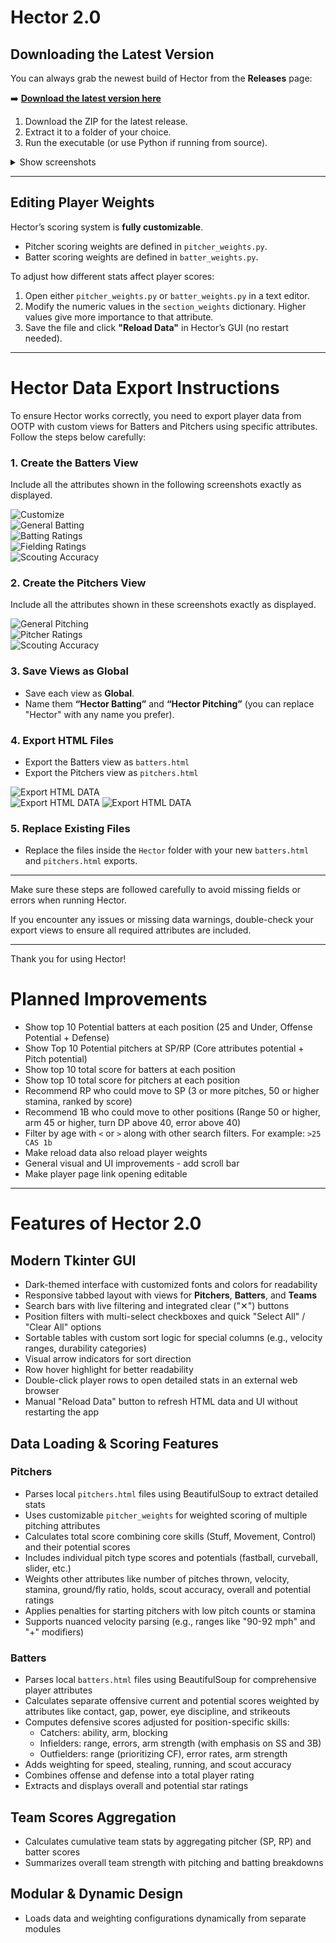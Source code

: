 # Hector 2.0

## Downloading the Latest Version

You can always grab the newest build of Hector from the **Releases** page:

➡️ [**Download the latest version here**](../../releases)

1. Download the ZIP for the latest release.  
2. Extract it to a folder of your choice.  
3. Run the executable (or use Python if running from source).

<details>
  <summary>Show screenshots</summary>

  
  ![Screenshot 1](screenshots/hectorshowcase1.png)  
  ![Screenshot 2](screenshots/hectorshowcase2.png)  
  ![Screenshot 3](screenshots/hectorshowcase3.png)  

</details>

---

## Editing Player Weights

Hector’s scoring system is **fully customizable**.  

- Pitcher scoring weights are defined in `pitcher_weights.py`.  
- Batter scoring weights are defined in `batter_weights.py`.  

To adjust how different stats affect player scores:  
1. Open either `pitcher_weights.py` or `batter_weights.py` in a text editor.  
2. Modify the numeric values in the `section_weights` dictionary. Higher values give more importance to that attribute.  
3. Save the file and click **"Reload Data"** in Hector’s GUI (no restart needed).  

---

# Hector Data Export Instructions

To ensure Hector works correctly, you need to export player data from OOTP with custom views for Batters and Pitchers using specific attributes. Follow the steps below carefully:

### 1. Create the Batters View

Include all the attributes shown in the following screenshots exactly as displayed.

![Customize](screenshots/Customize.png)  
![General Batting](screenshots/generalbatting.png)  
![Batting Ratings](screenshots/battingratings.png)  
![Fielding Ratings](screenshots/fieldingratings.png)  
![Scouting Accuracy](screenshots/scoutingacc.png)  

### 2. Create the Pitchers View

Include all the attributes shown in these screenshots exactly as displayed.

![General Pitching](screenshots/generalpitching.png)  
![Pitcher Ratings](screenshots/pitcherratings.png)  
![Scouting Accuracy](screenshots/scoutingacc.png)  

### 3. Save Views as Global

- Save each view as **Global**.  
- Name them **“Hector Batting”** and **“Hector Pitching”** (you can replace "Hector" with any name you prefer).

### 4. Export HTML Files

- Export the Batters view as `batters.html`  
- Export the Pitchers view as `pitchers.html`

![Export HTML DATA](screenshots/hectorexport.png)  
![Export HTML DATA](screenshots/hectorexport2.png) 
![Export HTML DATA](screenshots/hectorexport3.png)   

### 5. Replace Existing Files

- Replace the files inside the `Hector` folder with your new `batters.html` and `pitchers.html` exports.

---

Make sure these steps are followed carefully to avoid missing fields or errors when running Hector.

If you encounter any issues or missing data warnings, double-check your export views to ensure all required attributes are included.

---

Thank you for using Hector!

# Planned Improvements

- Show top 10 Potential batters at each position (25 and Under, Offense Potential + Defense)  
- Show Top 10 Potential pitchers at SP/RP (Core attributes potential + Pitch potential)  
- Show top 10 total score for batters at each position  
- Show top 10 total score for pitchers at each position  
- Recommend RP who could move to SP (3 or more pitches, 50 or higher stamina, ranked by score)  
- Recommend 1B who could move to other positions (Range 50 or higher, arm 45 or higher, turn DP above 40, error above 40)  
- Filter by age with `<` or `>` along with other search filters. For example: `>25 CAS 1b`  
- Make reload data also reload player weights  
- General visual and UI improvements - add scroll bar
- Make player page link opening editable  

---

# Features of Hector 2.0

## Modern Tkinter GUI
- Dark-themed interface with customized fonts and colors for readability  
- Responsive tabbed layout with views for **Pitchers**, **Batters**, and **Teams**  
- Search bars with live filtering and integrated clear ("✕") buttons  
- Position filters with multi-select checkboxes and quick "Select All" / "Clear All" options  
- Sortable tables with custom sort logic for special columns (e.g., velocity ranges, durability categories)  
- Visual arrow indicators for sort direction  
- Row hover highlight for better readability  
- Double-click player rows to open detailed stats in an external web browser  
- Manual "Reload Data" button to refresh HTML data and UI without restarting the app  

## Data Loading & Scoring Features

### Pitchers
- Parses local `pitchers.html` files using BeautifulSoup to extract detailed stats  
- Uses customizable `pitcher_weights` for weighted scoring of multiple pitching attributes  
- Calculates total score combining core skills (Stuff, Movement, Control) and their potential scores  
- Includes individual pitch type scores and potentials (fastball, curveball, slider, etc.)  
- Weights other attributes like number of pitches thrown, velocity, stamina, ground/fly ratio, holds, scout accuracy, overall and potential ratings  
- Applies penalties for starting pitchers with low pitch counts or stamina  
- Supports nuanced velocity parsing (e.g., ranges like "90-92 mph" and "+" modifiers)  

### Batters
- Parses local `batters.html` files using BeautifulSoup for comprehensive player attributes  
- Calculates separate offensive current and potential scores weighted by attributes like contact, gap, power, eye discipline, and strikeouts  
- Computes defensive scores adjusted for position-specific skills:  
  - Catchers: ability, arm, blocking  
  - Infielders: range, errors, arm strength (with emphasis on SS and 3B)  
  - Outfielders: range (prioritizing CF), error rates, arm strength  
- Adds weighting for speed, stealing, running, and scout accuracy  
- Combines offense and defense into a total player rating  
- Extracts and displays overall and potential star ratings  

## Team Scores Aggregation
- Calculates cumulative team stats by aggregating pitcher (SP, RP) and batter scores  
- Summarizes overall team strength with pitching and batting breakdowns  

## Modular & Dynamic Design
- Loads data and weighting configurations dynamically from separate modules  
